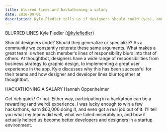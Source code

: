 ```yaml
---
title: blurred lines and hackathoning a salary
date: 2016-09-01
description: Kyle Fiedler tells us if designers should could (yes), and Hannah Oppenheimer shows us how to get rich hackathoning
---
```


BLURRED LINES
Kyle Fiedler ([@kylefiedler](http://twitter.com/kylefiedler))

Should designers code? Should they generalize or specialize? As a community we constantly reiterate these same arguments. What makes a great team is when each member’s lines of responsibility blurs into that of others. At thoughtbot, designers have a wide range of responsibilities from business strategy to graphic design, to implementing a great user experience in the app. Kyle discusses why this has been successful for their teams and how designer and developer lines blur together at thoughtbot.

HACKATHONING A SALARY
Hannah Oppenheimer

Get rich quick! Or not. Either way, participating in a hackathon can be a rewarding (and weird) experience. I was lucky enough to win a few hackathons, earn $60,000 doing it, and even got a real job out of it. I'll tell you what my teams did well, what we failed miserably on, and how it actually helped us become better developers and designers in a startup environment.

